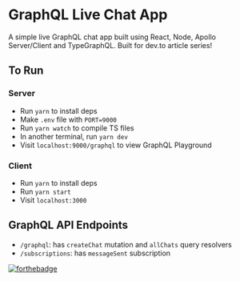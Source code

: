 # GraphQL Live Chat App
A simple live GraphQL chat app built using React, Node, Apollo Server/Client and TypeGraphQL. Built for dev.to article series!

## To Run
### Server
- Run `yarn` to install deps
- Make `.env` file with `PORT=9000`
- Run `yarn watch` to compile TS files
- In another terminal, run `yarn dev`
- Visit `localhost:9000/graphql` to view GraphQL Playground

### Client
- Run `yarn` to install deps
- Run `yarn start`
- Visit `localhost:3000`

## GraphQL API Endpoints
- `/graphql`: has `createChat` mutation and `allChats` query resolvers
- `/subscriptions`: has `messageSent` subscription

[![forthebadge](https://forthebadge.com/images/badges/made-with-typescript.svg)](https://forthebadge.com)